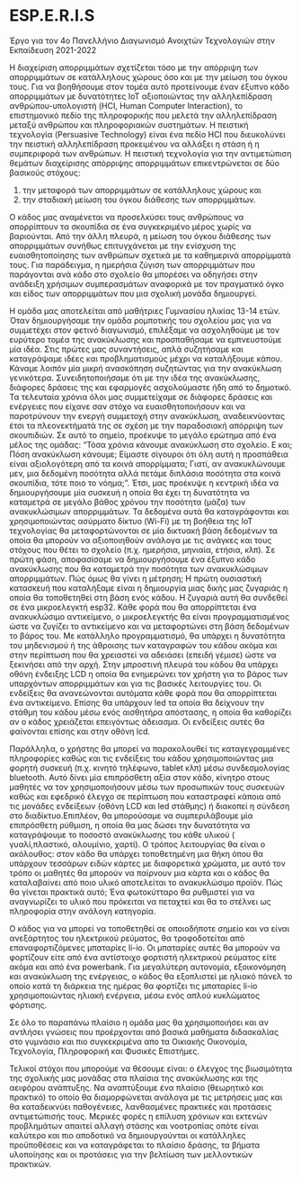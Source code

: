 # ESP.E.R.I.S
Έργο για τον 4ο Πανελλήνιο Διαγωνισμό Ανοιχτών Τεχνολογιών στην Εκπαίδευση 2021-2022

Η διαχείριση απορριμμάτων σχετίζεται τόσο με την απόρριψη των απορριμμάτων σε κατάλληλους χώρους όσο και με την μείωση του όγκου τους. Για να βοηθήσουμε στον τομέα αυτό προτείνουμε έναν έξυπνο κάδο απορριμμάτων με δυνατότητες IoT αξιοποιώντας την αλληλεπίδραση ανθρώπου-υπολογιστή (HCI, Human Computer Interaction), το επιστημονικό πεδίο της πληροφορικής που μελετά την αλληλεπίδραση μεταξύ ανθρώπου και πληροφοριακών συστημάτων. Η πειστική τεχνολογία (Persuasive Technology) είναι ένα πεδίο HCI που διευκολύνει την πειστική αλληλεπίδραση προκειμένου να αλλάξει η στάση ή η συμπεριφορά των ανθρώπων. H πειστική τεχνολογία για την αντιμετώπιση θεμάτων διαχείρισης απόρριψης απορριμμάτων επικεντρώνεται σε δύο βασικούς στόχους:
1) την μεταφορά των απορριμμάτων σε κατάλληλους χώρους και
2) την σταδιακή μείωση του όγκου διάθεσης των απορριμμάτων.

Ο κάδος μας αναμένεται να προσελκύσει τους ανθρώπους να απορρίπτουν τα σκουπίδια σε ένα συγκεκριμένο μέρος χωρίς να βαριούνται. Από την άλλη πλευρά, η μείωση του όγκου διάθεσης των απορριμμάτων συνήθως επιτυγχάνεται με την ενίσχυση της ευαισθητοποίησης των ανθρώπων σχετικά με τα καθημερινά απορρίμματά τους. Για παράδειγμα, η ημερήσια ζύγιση των απορριμμάτων που παράγονται ανά κάδο στο σχολείο θα μπορέσει να οδηγήσει στην ανάδειξη χρήσιμων συμπερασμάτων αναφορικά με τον πραγματικό όγκο και είδος των απορριμμάτων που μια σχολική μονάδα δημιουργεί.

Η ομάδα μας αποτελείται από μαθήτριες Γυμνασίου ηλικίας 13-14 ετών. Όταν δημιουργήσαμε την ομάδα ρομποτικής του σχολείου μας για να συμμετέχει στον φετινό διαγωνισμό, επιλέξαμε να ασχοληθούμε με τον ευρύτερο τομέα της ανακύκλωσης και προσπαθήσαμε να εμπνευστούμε μία ιδέα. Στις πρώτες μας συναντήσεις, απλά συζητήσαμε και καταγράψαμε ιδέες και προβληματισμούς μέχρι να καταλήξουμε κάπου. Κάναμε λοιπόν μία μικρή ανασκόπηση συζητώντας για την ανακύκλωση γενικότερα. Συνειδητοποιήσαμε ότι με την ιδέα της ανακύκλωσης, διάφορες δράσεις της και εφαρμογές ασχολούμαστε ήδη από το δημοτικό. Τα τελευταία χρόνια όλοι μας συμμετείχαμε σε διάφορες δράσεις και ενέργειες που είχανε σαν στόχο να ευαισθητοποιήσουν και να παροτρύνουν την ενεργή συμμετοχή στην ανακύκλωση, αναδεικνύοντας έτσι τα πλεονεκτήματά της σε σχέση με την παραδοσιακή απόρριψη των σκουπιδιών. Σε αυτό το σημείο, προέκυψε το μεγάλο ερώτημα από ένα μέλος της ομάδας: “Τόσα χρόνια κάνουμε ανακύκλωση στο σχολείο. Ε και; Πόση ανακύκλωση κάνουμε; Είμαστε σίγουροι ότι όλη αυτή η προσπάθεια είναι αξιολογότερη από τα κοινά απορρίμματα; Γιατί, αν ανακυκλώνουμε μεν, μια δεδομένη ποσότητα αλλά πετάμε διπλάσια ποσότητα στα κοινά σκουπίδια, τότε ποιο το νόημα;”. Έτσι, μας προέκυψε η κεντρική ιδέα να δημιουργήσουμε μία συσκευή η οποία θα έχει τη δυνατότητα να καταμετρά σε μεγάλο βάθος χρόνου την ποσότητα (μάζα) των ανακυκλώσιμων απορριμμάτων. Τα δεδομένα αυτά θα καταγράφονται και χρησιμοποιώντας ασύρματο δίκτυο (Wi-Fi) με τη βοήθεια της IoT τεχνολογίας θα μεταφορτώνονται σε μία δικτυακή βάση δεδομένων τα οποία θα μπορούν να αξιοποιηθούν ανάλογα με τις ανάγκες και τους στόχους που θέτει το σχολείο (π.χ. ημερήσια, μηνιαία, ετήσια, κλπ). Σε πρώτη φάση, αποφασίσαμε να δημιουργήσουμε ένα έξυπνο κάδο ανακύκλωσης που θα καταμετρά την ποσότητα των ανακυκλώσιμων απορριμμάτων. Πώς όμως θα γίνει η μέτρηση; Η πρώτη ουσιαστική κατασκευή που καταλήξαμε είναι η δημιουργία μιας δικής μας ζυγαριάς η οποία θα τοποθετηθεί στη βάση ενός κάδου. Η ζυγαριά αυτή θα συνδεθεί σε ένα μικροελεγκτή esp32. Κάθε φορά που θα απορρίπτεται ένα ανακυκλώσιμο αντικείμενο, ο μικροελεγκτής θα είναι προγραμματισμένος ώστε να ζυγίζει το αντικείμενο και να μεταφορτώνει στη βάση δεδομένων το βάρος του. Με κατάλληλο προγραμματισμό, θα υπάρχει η δυνατότητα του μηδενισμού ή της άθροισης των καταγραφών του κάδου ακόμα και στην περίπτωση που θα χρειαστεί να αδειάσει (επειδή γέμισε) ώστε να ξεκινήσει από την αρχή. Στην μπροστινή πλευρά του κάδου θα υπάρχει οθόνη ένδειξης LCD η οποία θα ενημερώνει τον χρήστη για το βάρος των υπαρχόντων απορριμμάτων και για τις βασικές λειτουργίες του. Οι ενδείξεις θα ανανεώνονται αυτόματα κάθε φορά που θα απορρίπτεται ένα αντικείμενο. Επίσης θα υπάρχουν led τα οποία θα δείχνουν την στάθμη του κάδου μέσω ενός αισθητήρα απόστασης, η οποία θα καθορίζει αν ο κάδος χρειάζεται επειγόντως άδειασμα. Οι ενδείξεις αυτές θα φαίνονται επίσης και στην οθόνη lcd. 

Παράλληλα, ο χρήστης θα μπορεί να παρακολουθεί τις καταγεγραμμένες πληροφορίες καθώς και τις ενδείξεις του κάδου χρησιμοποιώντας μια φορητή συσκευή (π.χ. κινητό τηλέφωνο, tablet κλπ) μέσω συνδεσμολογίας bluetooth. Αυτό δίνει μία επιπρόσθετη αξία στον κάδο, κίνητρο στους μαθητές να τον χρησιμοποιήσουν μέσω των προσωπικών τους συσκευών καθώς και εφεδρικό έλεγχο σε περίπτωση που καταστραφεί κάποια από τις μονάδες ενδείξεων (οθόνη LCD και led στάθμης) ή διακοπεί η σύνδεση στο διαδίκτυο.Επιπλέον, θα μπορούσαμε να συμπεριλάβουμε μία επιπρόσθετη ρύθμιση, η οποία θα μας δώσει την δυνατότητα να καταγράψουμε το ποσοστό ανακύκλωσης του κάθε υλικού ( γυαλί,πλαστικό, αλουμίνιο, χαρτί). Ο τρόπος λειτουργίας θα είναι ο ακόλουθος: στον κάδο θα υπάρχει τοποθετημένη μια θήκη όπου θα υπάρχουν τεσσάρων ειδών κάρτες με διαφορετικά χρώματα, με αυτό τον τρόπο οι μαθητές θα μπορούν να παίρνουν μια κάρτα και ο κάδος θα καταλαβαίνει από ποιο υλικό αποτελείται το ανακυκλώσιμο προϊόν. Πώς θα γίνεται πρακτικά αυτό; Ένα φωτοκύτταρο θα ρυθμιστεί για να αναγνωρίζει το υλικό που πρόκειται να πεταχτεί και θα το στέλνει ως πληροφορία στην ανάλογη κατηγορία.  

Ο κάδος για να μπορεί να τοποθετηθεί σε οποιοδήποτε σημείο και να είναι ανεξάρτητος του ηλεκτρικού ρεύματος, θα τροφοδοτείται από επαναφορτιζόμενες μπαταρίες li-io. Οι μπαταρίες αυτές θα μπορούν να φορτίζουν είτε από ένα αντίστοιχο φορτιστή ηλεκτρικού ρεύματος είτε ακόμα και από ένα powerbank. Για μεγαλύτερη αυτονομία, εξοικονόμηση και ανακύκλωση της ενέργειας, ο κάδος θα εξοπλιστεί με ηλιακό πάνελ το οποίο κατά τη διάρκεια της ημέρας θα φορτίζει τις μπαταρίες li-io χρησιμοποιώντας ηλιακή ενέργεια, μέσω ενός απλού κυκλώματος φόρτισης.

Σε όλο το παραπάνω πλαίσιο η ομάδα μας θα χρησιμοποιήσει και αν αντλήσει γνώσεις που προέρχονται από βασικά μαθήματα διδασκαλίας στο γυμνάσιο και πιο συγκεκριμένα απο τα Οικιακής Οικονομία, Τεχνολογία, Πληροφορική και Φυσικές Επιστήμες. 

Τελικοί στόχοι που μπορούμε να θέσουμε είναι:
ο έλεγχος της βιωσιμότητα της σχολικής μας μονάδας στα πλαίσια της ανακύκλωσης και της αειφόρου ανάπτυξης. 
Να αναπτύξουμε ένα πλαίσιο (θεωρητικό και πρακτικό) το οποίο θα διαμορφώνεται ανάλογα με τις μετρήσεις μας και θα καταδεικνύει παθογένειες, λανθασμένες πρακτικές και προτάσεις αντιμετώπισής τους. 
Μερικές φορές η επίλυση χρόνιων και εκτενών προβλημάτων απαιτεί αλλαγή στάσης και νοοτροπίας οπότε είναι καλύτερο και πιο αποδοτικό να δημιουργούνται οι κατάλληλες προϋποθέσεις και να καταγράφεται το πλαίσιο δράσης, τα βήματα υλοποίησης και οι προτάσεις για την βελτίωση των μελλοντικών πρακτικών. 
